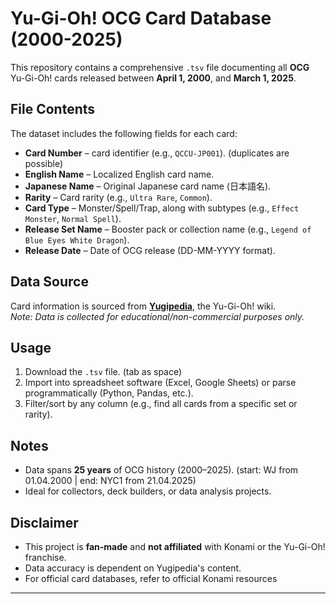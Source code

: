 # Yu-Gi-Oh! OCG Card Database (2000-2025)

This repository contains a comprehensive `.tsv` file documenting all **OCG** Yu-Gi-Oh! cards released between **April 1, 2000**, and **March 1, 2025**.

## File Contents
The dataset includes the following fields for each card:
- **Card Number** – card identifier (e.g., `QCCU-JP001`). (duplicates are possible)
- **English Name** – Localized English card name.
- **Japanese Name** – Original Japanese card name (日本語名).
- **Rarity** – Card rarity (e.g., `Ultra Rare`, `Common`).
- **Card Type** – Monster/Spell/Trap, along with subtypes (e.g., `Effect Monster`, `Normal Spell`).
- **Release Set Name** – Booster pack or collection name (e.g., `Legend of Blue Eyes White Dragon`).
- **Release Date** – Date of OCG release (DD-MM-YYYY format).

## Data Source
Card information is sourced from **[Yugipedia](https://yugipedia.com/)**, the Yu-Gi-Oh! wiki.  
*Note: Data is collected for educational/non-commercial purposes only.*

## Usage
1. Download the `.tsv` file. (tab as space)
2. Import into spreadsheet software (Excel, Google Sheets) or parse programmatically (Python, Pandas, etc.).
3. Filter/sort by any column (e.g., find all cards from a specific set or rarity).

## Notes
- Data spans **25 years** of OCG history (2000–2025). (start: WJ from 	01.04.2000 | end: NYC1 from 21.04.2025)
- Ideal for collectors, deck builders, or data analysis projects.

## Disclaimer
- This project is **fan-made** and **not affiliated** with Konami or the Yu-Gi-Oh! franchise.
- Data accuracy is dependent on Yugipedia's content. 
- For official card databases, refer to official Konami resources

---
